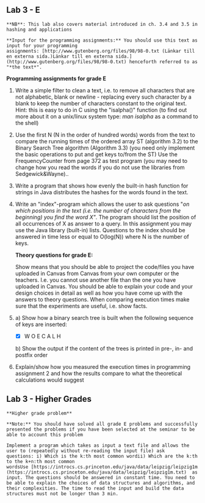 ## Lab 3 - E

    **NB**: This lab also covers material introduced in ch. 3.4 and 3.5 in hashing and applications

    **Input for the programming assignments:** You should use this text as input for your programming assignments: [http://www.gutenberg.org/files/98/98-0.txt (Länkar till en externa sida.)Länkar till en externa sida.](http://www.gutenberg.org/files/98/98-0.txt) henceforth referred to as "*the text*".

**Programming assignments for grade E**

1. Write a simple filter to clean a text, i.e. to remove all characters that are not alphabetic, blank or newline - replacing every such character by a blank to keep the number of characters constant to the original text. Hint: this is easy to do in C using the "isalpha()" function (to find out more about it on a unix/linux system type: *man isalpha* as a command to the shell)

2. Use the first N (N in the order of hundred words) words from the text to compare the running times of the ordered array ST (algorithm 3.2) to the Binary Search Tree algorithm (Algorithm 3.3) (you need only implement the basic operations to put and get keys to/from the ST) Use the FrequencyCounter from page 372 as test program (you may need to change how you read the words if you do not use the libraries from Sedgewick&Wayne)..

3. Write a program that shows how evenly the built-in hash function for strings in Java distributes the hashes for the words found in the text.

4. Write an "index"-program which allows the user to ask questions "*on which positions in the text (i.e. the number of characters from the beginning) you find the word X"*. The program should list the position of all occurrences of X as answer to a query. In this assignment you may use the Java library (built-in) lists. Questions to the index should be answered in time less or equal to O(log(N)) where N is the number of keys.

    **Theory questions for grade E:**

    Show means that you should be able to project the code/files you have uploaded in Canvas from Canvas from your own computer or the teachers. I.e. you cannot use another file than the one you have uploaded in Canvas. You should be able to explain your code and your design choices in detail as well as how you have come up with the answers to theory questions. When comparing execution times make sure that the experiments are useful, i.e. show facts.

1. a) Show how a binary search tree is built when the following sequence of keys are inserted: 
      - [x]  W O E C A L H

   b) Show the output if the content of the trees is printed in pre-, in- and postfix order

2. Explain/show how you measured the execution times in programming assignment 2 and how the results compare to what the theoretical calculations would suggest

## Lab 3 - Higher Grades

    **Higher grade problem**

    **Note:** You should have solved all grade E problems and successfully presented the problems if you have been selected at the seminar to be able to account this problem

    Implement a program which takes as input a text file and allows the user to (repeatedly without re-reading the input file) ask questions: i) Which is the k:th most common wordii) Which are the k:th to the k+n:th most common wordsUse [https://introcs.cs.princeton.edu/java/data/leipzig/leipzig1m.txt](https://introcs.cs.princeton.edu/java/data/leipzig/leipzig1m.txt)  as input. The questions should be answered in constant time. You need to be able to explain the choices of data structures and algorithms, and their complexities. The time to read the input and build the data structures must not be longer than 3 min.
